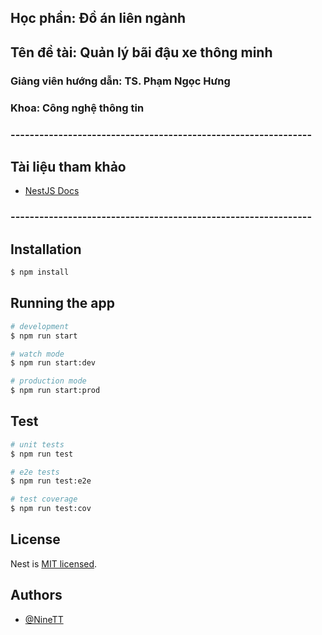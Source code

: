 ## Học phần: Đồ án liên ngành

## Tên đề tài: Quản lý bãi đậu xe thông minh

### Giảng viên hướng dẫn: TS. Phạm Ngọc Hưng

### Khoa: Công nghệ thông tin

### ---------------------------------------------------------------

## Tài liệu tham khảo

- [NestJS Docs](https://docs.nestjs.com/)

### ---------------------------------------------------------------

## Installation

```bash
$ npm install
```

## Running the app

```bash
# development
$ npm run start

# watch mode
$ npm run start:dev

# production mode
$ npm run start:prod
```

## Test

```bash
# unit tests
$ npm run test

# e2e tests
$ npm run test:e2e

# test coverage
$ npm run test:cov
```

## License

Nest is [MIT licensed](LICENSE).

## Authors

- [@NineTT](https://www.facebook.com/cizh.tt)
